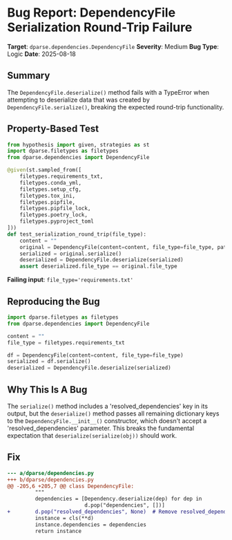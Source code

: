 # Bug Report: DependencyFile Serialization Round-Trip Failure

**Target**: `dparse.dependencies.DependencyFile`
**Severity**: Medium
**Bug Type**: Logic
**Date**: 2025-08-18

## Summary

The `DependencyFile.deserialize()` method fails with a TypeError when attempting to deserialize data that was created by `DependencyFile.serialize()`, breaking the expected round-trip functionality.

## Property-Based Test

```python
from hypothesis import given, strategies as st
import dparse.filetypes as filetypes
from dparse.dependencies import DependencyFile

@given(st.sampled_from([
    filetypes.requirements_txt,
    filetypes.conda_yml,
    filetypes.setup_cfg,
    filetypes.tox_ini,
    filetypes.pipfile,
    filetypes.pipfile_lock,
    filetypes.poetry_lock,
    filetypes.pyproject_toml
]))
def test_serialization_round_trip(file_type):
    content = ""
    original = DependencyFile(content=content, file_type=file_type, path="test.file")
    serialized = original.serialize()
    deserialized = DependencyFile.deserialize(serialized)
    assert deserialized.file_type == original.file_type
```

**Failing input**: `file_type='requirements.txt'`

## Reproducing the Bug

```python
import dparse.filetypes as filetypes
from dparse.dependencies import DependencyFile

content = ""
file_type = filetypes.requirements_txt

df = DependencyFile(content=content, file_type=file_type)
serialized = df.serialize()
deserialized = DependencyFile.deserialize(serialized)
```

## Why This Is A Bug

The `serialize()` method includes a 'resolved_dependencies' key in its output, but the `deserialize()` method passes all remaining dictionary keys to the `DependencyFile.__init__()` constructor, which doesn't accept a 'resolved_dependencies' parameter. This breaks the fundamental expectation that `deserialize(serialize(obj))` should work.

## Fix

```diff
--- a/dparse/dependencies.py
+++ b/dparse/dependencies.py
@@ -205,6 +205,7 @@ class DependencyFile:
         """
         dependencies = [Dependency.deserialize(dep) for dep in
                         d.pop("dependencies", [])]
+        d.pop("resolved_dependencies", None)  # Remove resolved_dependencies from dict
         instance = cls(**d)
         instance.dependencies = dependencies
         return instance
```